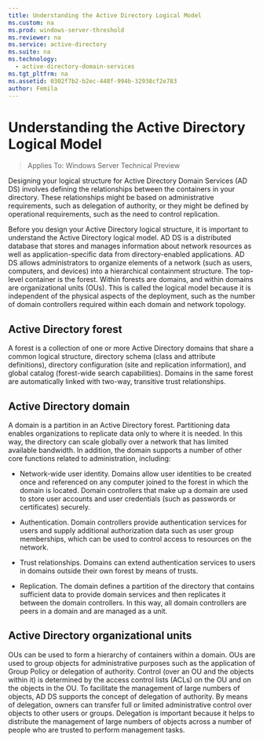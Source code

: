```yaml
---
title: Understanding the Active Directory Logical Model
ms.custom: na
ms.prod: windows-server-threshold
ms.reviewer: na
ms.service: active-directory
ms.suite: na
ms.technology: 
  - active-directory-domain-services
ms.tgt_pltfrm: na
ms.assetid: 0302f7b2-b2ec-448f-994b-32938cf2e783
author: Femila
---
```

# Understanding the Active Directory Logical Model

>Applies To: Windows Server Technical Preview

Designing your logical structure for Active Directory Domain Services (AD DS) involves defining the relationships between the containers in your directory. These relationships might be based on administrative requirements, such as delegation of authority, or they might be defined by operational requirements, such as the need to control replication.  
  
Before you design your Active Directory logical structure, it is important to understand the Active Directory logical model. AD DS is a distributed database that stores and manages information about network resources as well as application-specific data from directory-enabled applications. AD DS allows administrators to organize elements of a network (such as users, computers, and devices) into a hierarchical containment structure. The top-level container is the forest. Within forests are domains, and within domains are organizational units (OUs). This is called the logical model because it is independent of the physical aspects of the deployment, such as the number of domain controllers required within each domain and network topology.  
  
## Active Directory forest  
A forest is a collection of one or more Active Directory domains that share a common logical structure, directory schema (class and attribute definitions), directory configuration (site and replication information), and global catalog (forest-wide search capabilities). Domains in the same forest are automatically linked with two-way, transitive trust relationships.  
  
## Active Directory domain  
A domain is a partition in an Active Directory forest. Partitioning data enables organizations to replicate data only to where it is needed. In this way, the directory can scale globally over a network that has limited available bandwidth. In addition, the domain supports a number of other core functions related to administration, including:  
  
-   Network-wide user identity. Domains allow user identities to be created once and referenced on any computer joined to the forest in which the domain is located. Domain controllers that make up a domain are used to store user accounts and user credentials (such as passwords or certificates) securely.  
  
-   Authentication. Domain controllers provide authentication services for users and supply additional authorization data such as user group memberships, which can be used to control access to resources on the network.  
  
-   Trust relationships. Domains can extend authentication services to users in domains outside their own forest by means of trusts.  
  
-   Replication. The domain defines a partition of the directory that contains sufficient data to provide domain services and then replicates it between the domain controllers. In this way, all domain controllers are peers in a domain and are managed as a unit.  
  
## Active Directory organizational units  
OUs can be used to form a hierarchy of containers within a domain. OUs are used to group objects for administrative purposes such as the application of Group Policy or delegation of authority. Control (over an OU and the objects within it) is determined by the access control lists (ACLs) on the OU and on the objects in the OU. To facilitate the management of large numbers of objects, AD DS supports the concept of delegation of authority. By means of delegation, owners can transfer full or limited administrative control over objects to other users or groups. Delegation is important because it helps to distribute the management of large numbers of objects across a number of people who are trusted to perform management tasks.  
  


